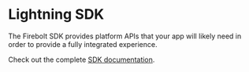 # Lightning SDK

The Firebolt SDK provides platform APIs that your app will likely need in order to provide a fully integrated experience.

Check out the complete [SDK documentation](./docs/).
